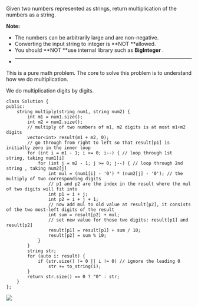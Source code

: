 Given two numbers represented as strings, return multiplication of the numbers as a string.

**Note:**  


* The numbers can be arbitrarily large and are non-negative.
* Converting the input string to integer is **NOT **allowed.
* You should **NOT **use internal library such as **BigInteger**
  .
* ---



This is a pure math problem. The core to solve this problem is to understand how we do multiplication. 

We do multiplication digits by digits.



```
class Solution {
public:
    string multiply(string num1, string num2) {
        int m1 = num1.size();
        int m2 = num2.size();
        // multiply of two numbers of m1, m2 digits is at most m1+m2 digits
        vector<int> result(m1 + m2, 0);
        // go through from right to left so that result[p1] is initially zero in the inner loop
        for (int i = m1 - 1; i >= 0; i--) { // loop through 1st string, taking num1[i]
            for (int j = m2 - 1; j >= 0; j--) { // loop through 2nd string , taking num2[j]
                int mul = (num1[i] - '0') * (num2[j] - '0'); // the multiply of two corresponding digits
                // p1 and p2 are the index in the result where the mul of two digits will fit into
                int p1 = i + j;
                int p2 = i + j + 1;
                // now add mul to old value at result[p2], it consists of the two most-left digits of the result
                int sum = result[p2] + mul;
                // set new value for those two digits: result[p1] and result[p2]
                result[p1] = result[p1] + sum / 10;
                result[p2] = sum % 10;
            }
        }
        string str;
        for (auto i: result) {
            if (str.size() != 0 || i != 0) // ignore the leading 0
                str += to_string(i);
        }
        return str.size() == 0 ? "0" : str;
    }
};
```



![](https://drscdn.500px.org/photo/130178585/m%3D2048/300d71f784f679d5e70fadda8ad7d68f)

